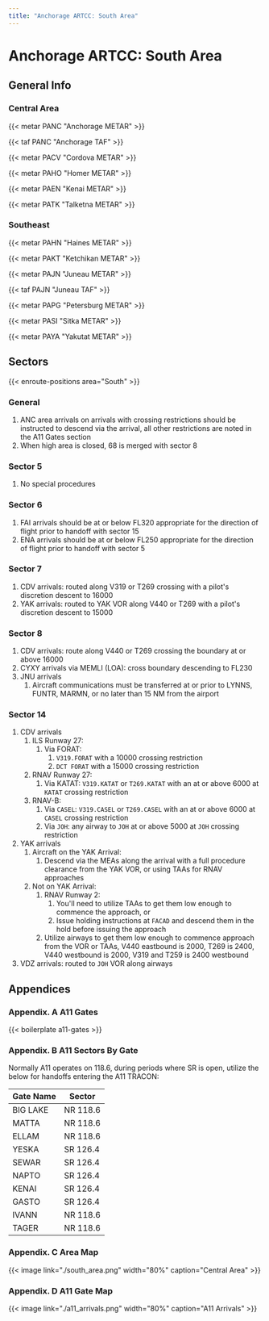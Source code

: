 ```yaml
---
title: "Anchorage ARTCC: South Area"
---
```


# Anchorage ARTCC: South Area

## General Info

### Central Area

{{< metar PANC "Anchorage METAR" >}}

{{< taf PANC "Anchorage TAF" >}}

{{< metar PACV "Cordova METAR" >}}

{{< metar PAHO "Homer METAR" >}}

{{< metar PAEN "Kenai METAR" >}}

{{< metar PATK "Talketna METAR" >}}

### Southeast

{{< metar PAHN "Haines METAR" >}}

{{< metar PAKT "Ketchikan METAR" >}}

{{< metar PAJN "Juneau METAR" >}}

{{< taf PAJN "Juneau TAF" >}}

{{< metar PAPG "Petersburg METAR" >}}

{{< metar PASI "Sitka METAR" >}}

{{< metar PAYA "Yakutat METAR" >}}

## Sectors

{{< enroute-positions area="South" >}}

### General

1. ANC area arrivals on arrivals with crossing restrictions should be instructed to descend via the arrival, all other restrictions are noted in the A11 Gates section
2. When high area is closed, 68 is merged with sector 8

### Sector 5

1. No special procedures

### Sector 6

1. FAI arrivals should be at or below FL320 appropriate for the direction of flight prior to handoff with sector 15
2. ENA arrivals should be at or below FL250 appropriate for the direction of flight prior to handoff with sector 5

### Sector 7

1. CDV arrivals: routed along V319 or T269 crossing with a pilot's discretion descent to 16000
2. YAK arrivals: routed to YAK VOR along V440 or T269 with a pilot's discretion descent to 15000

### Sector 8

1. CDV arrivals: route along V440 or T269 crossing the boundary at or above 16000
2. CYXY arrivals via MEMLI (LOA): cross boundary descending to FL230
3. JNU arrivals
   1. Aircraft communications must be transferred at or prior to LYNNS, FUNTR, MARMN, or no later than 15 NM from the airport

### Sector 14

1. CDV arrivals
   1. ILS Runway 27:
      1. Via FORAT:
         1. `V319.FORAT` with a 10000 crossing restriction
         2. `DCT FORAT` with a 15000 crossing restriction
   2. RNAV Runway 27:
      1. Via KATAT: `V319.KATAT` or `T269.KATAT` with an at or above 6000 at `KATAT` crossing restriction
   3. RNAV-B:
      1. Via `CASEL`: `V319.CASEL` or `T269.CASEL` with an at or above 6000 at `CASEL` crossing restriction
      2. Via `JOH`: any airway to `JOH` at or above 5000 at `JOH` crossing restriction
2. YAK arrivals
   1. Aircraft on the YAK Arrival:
      1. Descend via the MEAs along the arrival with a full procedure clearance from the YAK VOR, or using TAAs for RNAV approaches
   2. Not on YAK Arrival:
      1. RNAV Runway 2:
         1. You'll need to utilize TAAs to get them low enough to commence the approach, or
         2. Issue holding instructions at `FACAD` and descend them in the hold before issuing the approach
      2. Utilize airways to get them low enough to commence approach from the VOR or TAAs, V440 eastbound is 2000, T269 is 2400, V440 westbound is 2000, V319 and T259 is 2400 westbound
3. VDZ arrivals: routed to `JOH` VOR along airways

## Appendices

### Appendix. A A11 Gates

{{< boilerplate a11-gates >}}

### Appendix. B A11 Sectors By Gate

Normally A11 operates on 118.6, during periods where SR is open, utilize the below for handoffs entering the A11 TRACON:

| Gate Name | Sector |
| --------- | ------ |
| BIG LAKE | NR 118.6 |
| MATTA | NR 118.6 |
| ELLAM | NR 118.6 |
| YESKA | SR 126.4 |
| SEWAR | SR 126.4 |
| NAPTO | SR 126.4 |
| KENAI | SR 126.4 |
| GASTO | SR 126.4 |
| IVANN | NR 118.6 |
| TAGER | NR 118.6 |

### Appendix. C Area Map

{{< image link="./south_area.png" width="80%" caption="Central Area" >}}

### Appendix. D A11 Gate Map

{{< image link="./a11_arrivals.png" width="80%" caption="A11 Arrivals" >}}

